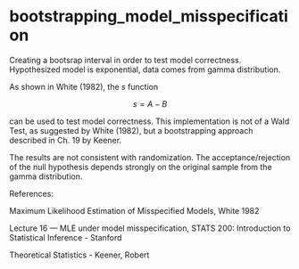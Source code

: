 # bootstrapping_model_misspecification
Creating a bootsrap interval in order to test model correctness. Hypothesized model is exponential, data comes from gamma distribution.

As shown in White (1982), the $s$ function

$$
s = A - B
$$

can be used to test model correctness. This implementation is not of a Wald Test, as suggested by White (1982), 
but a bootstrapping approach described in Ch. 19 by Keener.

The results are not consistent with randomization. 
The acceptance/rejection of the null hypothesis depends strongly on the original sample from the gamma distribution.

References:

Maximum Likelihood Estimation of Misspecified Models, White 1982

Lecture 16 — MLE under model misspecification, STATS 200: Introduction to Statistical Inference - Stanford

Theoretical Statistics - Keener, Robert
